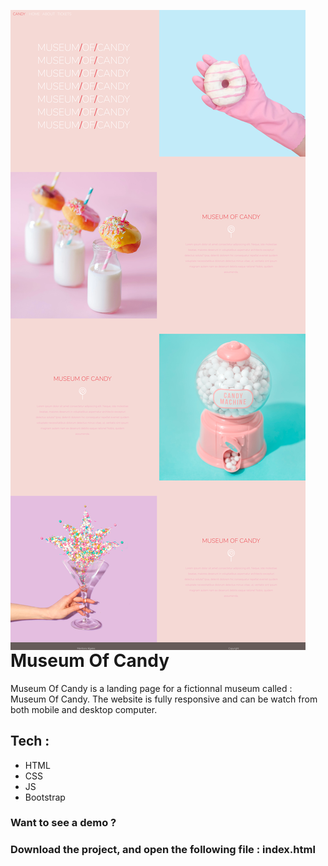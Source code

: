 <img src="imgs/Museum of Candy - .png"
     alt="Markdown Monster icon"
     style="float: left; margin-right: 10px;" />

# Museum Of Candy 

Museum Of Candy is a landing page for a fictionnal museum called : Museum Of Candy. 
The website is fully responsive and can be watch from both mobile and desktop computer. 

## Tech : 
- HTML
- CSS
- JS 
- Bootstrap 

### Want to see a demo ? 
### Download the project, and open the following file : index.html

